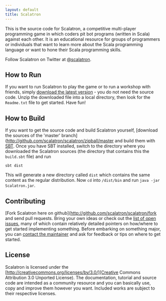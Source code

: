 ```yaml
---
layout: default
title: Scalatron
---
```


This is the source code for Scalatron, a competitive multi-player programming game in which coders pit bot
programs (written in Scala) against each other. It is an educational resource for groups of programmers or
individuals that want to learn more about the Scala programming language or want to hone their Scala programming
skills.

Follow Scalatron on Twitter at <a href="http://twitter.com/scalatron">@scalatron</a>.


## How to Run

If you want to run Scalatron to play the game or to run a workshop with friends, simply
[download the latest version](http://github.com/scalatron/scalatron/downloads) - you do not need the
source code. Unzip the downloaded file into a local directory, then look for the `Readme.txt` file to get
started. Have fun!

## How to Build

If you want to get the source code and build Scalatron yourself,
[download the sources of the 'master' branch](http://github.com/scalatron/scalatron/zipball/master and build them
with [SBT](http://github.com/harrah/xsbt). Once you have SBT installed, switch to the directory where you downloaded
the Scalatron sources (the directory that contains this the `build.sbt` file) and run

    sbt dist

This will generate a new directory called `dist` which contains the same content as the regular distribution.
Now `cd` into `/dist/bin` and run `java -jar Scalatron.jar`.


## Contributing

[Fork Scalatron here on github](http://github.com/scalatron/scalatron/fork and send pull requests.
Bring your own ideas or check out the [list of open issues](http://github.com/scalatron/scalatron/issues?state=open),
many of which contain relatively detailed pointers on how/where to get started implementing something.
Before embarking on something major, you can [contact the maintainer](mailto:scalatron@hotmail.com) and ask for
feedback or tips on where to get started.


## License

Scalatron is licensed under the [http://creativecommons.org/licenses/by/3.0/](Creative Commons Attribution 3.0 Unported License).
The documentation, tutorial and source code are intended as a community resource and you can basically use, copy and
improve them however you want. Included works are subject to their respective licenses.
